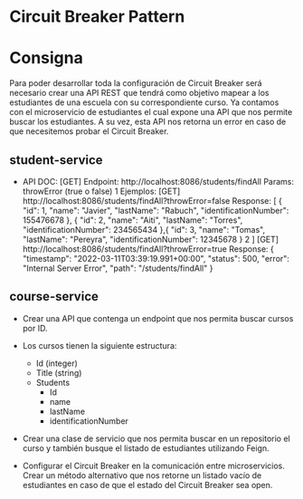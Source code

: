 # Circuit Breaker Pattern

# Consigna
Para poder desarrollar toda la configuración de Circuit Breaker será necesario crear una API
REST que tendrá como objetivo mapear a los estudiantes de una escuela con su
correspondiente curso. Ya contamos con el microservicio de estudiantes el cual expone una
API que nos permite buscar los estudiantes. A su vez, esta API nos retorna un error en caso
de que necesitemos probar el Circuit Breaker.

## student-service

- API DOC:
[GET]
Endpoint: http://localhost:8086/students/findAll
Params:
throwError (true o false)
1
Ejemplos:
[GET]
http://localhost:8086/students/findAll?throwError=false
Response:
[
{
"id": 1,
"name": "Javier",
"lastName": "Rabuch",
"identificationNumber": 155476678
},
{
"id": 2,
"name": "Aiti",
"lastName": "Torres",
"identificationNumber": 234565434
},{
"id": 3,
"name": "Tomas",
"lastName": "Pereyra",
"identificationNumber": 12345678
}
2
]
[GET]
http://localhost:8086/students/findAll?throwError=true
Response:
{
"timestamp": "2022-03-11T03:39:19.991+00:00",
"status": 500,
"error": "Internal Server Error",
"path": "/students/findAll"
}

## course-service

- Crear una API que contenga un endpoint que nos permita buscar cursos por
ID.

- Los cursos tienen la siguiente estructura:
    - Id (integer)
    - Title (string)
    - Students
        - Id
        - name
        - lastName
        - identificationNumber
- Crear una clase de servicio que nos permita buscar en un repositorio el curso y
también busque el listado de estudiantes utilizando Feign.
- Configurar el Circuit Breaker en la comunicación entre microservicios. Crear un
método alternativo que nos retorne un listado vacío de estudiantes en caso de
que el estado del Circuit Breaker sea open.


